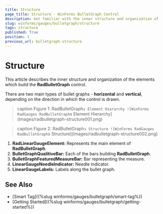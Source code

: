 ```yaml
---
title: Structure
page_title: Structure - WinForms BulletGraph Control
description: Get familiar with the inner structure and organization of the elements which build the WinForms BulletGraph control.
slug: winforms/gauges/bulletgraph/structure
tags: structure
published: True
position: 1
previous_url: bulletgraph-structure
---
```


# Structure

This article describes the inner structure and organization of the elements which build the __RadBulletGraph__ control.

There are two main types of bullet graphs - __horizontal__ and __vertical__, depending on the direction in which the control is drawn.

>caption Figure 1: RadBulletGraph`s Element Hierarchy
![WinForms RadGauges RadBulletGraph`s Element Hierarchy](images/radbulletgraph-structure001.png)

>caption Figure 2: RadBulletGraph`s Structure
![WinForms RadGauges RadBulletGraph`s Structure](images/radbulletgraph-structure002.png)

1. __RadLinearGaugeElement:__ Represents the main element of __RadBulletGraph__.
1. __BulletGraphQualitiveBar:__ Each of the bars building __RadBulletGraph__.
1. __BulletGraphFeaturedMeasureBar:__ Bar representing the measure.
1. __LinearGaugeNeedleIndicator:__ Needle indicator.
1. __LinearGaugeLabels:__ Labels along the bullet graph.
        
## See Also

* [Smart Tag]({%slug winforms/gauges/bulletgraph/smart-tag%})
* [Getting Started]({%slug winforms/gauges/bulletgraph/getting-started%})
